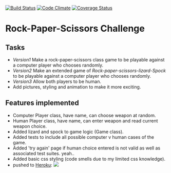 [![Build Status](https://travis-ci.org/chn-challenger/rps-challenge.png)](https://travis-ci.org/chn-challenger/rps-challenge)
[![Code Climate](https://codeclimate.com/github/chn-challenger/rps-challenge/badges/gpa.svg)](https://codeclimate.com/github/chn-challenger/rps-challenge)
[![Coverage Status](https://coveralls.io/repos/chn-challenger/rps-challenge/badge.svg?branch=master&service=github)](https://coveralls.io/github/chn-challenger/rps-challenge?branch=master)

# Rock-Paper-Scissors Challenge

Tasks
-------
* *Version1* Make a rock-paper-scissors class game to be playable against a computer player who chooses randomly.
* *Version2* Make an extended game of _Rock-paper-scissors-lizard-Spock_ to be playable against a computer player who chooses randomly.
* *Version3* Allow both players to be human.
* Add pictures, styling and animation to make it more exciting.

Features implemented
----
* Computer Player class, have name, can choose weapon at random.
* Human Player class, have name, can enter weapon and read current weapon choice.
* Added lizard and spock to game logic (Game class).
* Added tests to include all possible computer v human cases of the game.
* Added 'try again' page if human choice entered is not valid as well as associated test suites. yeah..
* Added basic css styling (code smells due to my limited css knowledge).
* pushed to [Heroku](https://nameless-atoll-5909.herokuapp.com/):
![](http://i.imgur.com/cLxqtLu.png)
